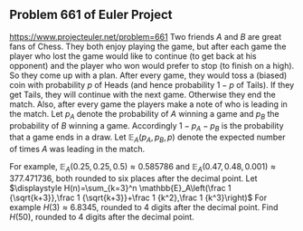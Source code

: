 ## Problem 661 of Euler Project 
https://www.projecteuler.net/problem=661
Two friends $A$ and $B$ are great fans of Chess. They both enjoy playing the game, but after each game the player who lost the game would like to continue (to get back at his opponent) and the player who won would prefer to stop (to finish on a high).
So they come up with a plan. After every game, they would toss a (biased) coin with probability $p$ of Heads (and hence probability $1-p$ of Tails). If they get Tails, they will continue with the next game. Otherwise they end the match. Also, after every game the players make a note of who is leading in the match.
Let $p_A$ denote the probability of $A$ winning a game and $p_B$ the probability of $B$ winning a game. Accordingly $1-p_A-p_B$ is the probability that a game ends in a draw. Let $\mathbb{E}_A(p_A,p_B,p)$ denote the expected number of times $A$ was leading in the match.

For example, $\mathbb{E}_A(0.25,0.25,0.5)\approx 0.585786$ and $\mathbb{E}_A(0.47,0.48,0.001)\approx 377.471736$, both rounded to six places after the decimal point.
Let $\displaystyle H(n)=\sum_{k=3}^n \mathbb{E}_A\left(\frac 1 {\sqrt{k+3}},\frac 1 {\sqrt{k+3}}+\frac 1 {k^2},\frac 1 {k^3}\right)$
For example $H(3) \approx 6.8345$, rounded to 4 digits after the decimal point.
Find $H(50)$, rounded to 4 digits after the decimal point.